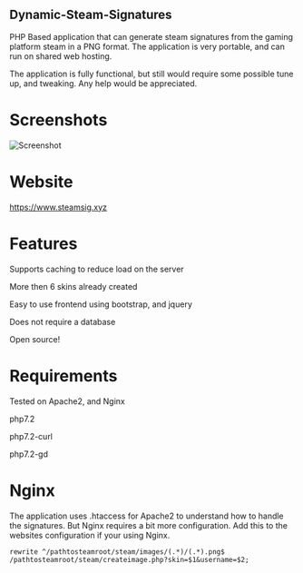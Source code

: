 ## Dynamic-Steam-Signatures

PHP Based application that can generate steam signatures from the gaming platform steam in a PNG format. The application is very portable, and can run on shared web hosting.

The application is fully functional, but still would require some possible tune up, and tweaking. Any help would be appreciated.

# Screenshots
![Screenshot](http://i.imgur.com/h5cPsb9.png)

# Website
https://www.steamsig.xyz

# Features
Supports caching to reduce load on the server

More then 6 skins already created

Easy to use frontend using bootstrap, and jquery

Does not require a database

Open source!

# Requirements
Tested on Apache2, and Nginx

php7.2

php7.2-curl

php7.2-gd

# Nginx
The application  uses .htaccess for Apache2 to understand how to handle the signatures. But Nginx requires a bit more configuration. Add this to the websites configuration if your using Nginx.
```
rewrite ^/pathtosteamroot/steam/images/(.*)/(.*).png$ /pathtosteamroot/steam/createimage.php?skin=$1&username=$2;
```
